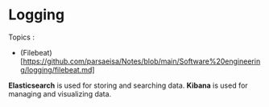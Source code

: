 # Logging

Topics : 
- (Filebeat)[https://github.com/parsaeisa/Notes/blob/main/Software%20engineering/logging/filebeat.md]

**Elasticsearch** is used for storing and searching data.
**Kibana** is used for managing and visualizing data.

